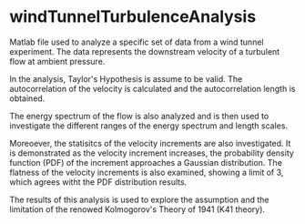 # windTunnelTurbulenceAnalysis
Matlab file used to analyze a specific set of data from a wind tunnel experiment. The data represents the downstream velocity of a turbulent flow at ambient pressure.

In the analysis, Taylor's Hypothesis is assume to be valid. The autocorrelation of the velocity is calculated and the autocorrelation length is obtained.

The energy spectrum of the flow is also analyzed and is then used to investigate the different ranges of the energy spectrum and length scales.

Moreoever, the statisitcs of the velocity increments are also investigated. It is demonstrated as the velocity increment increases, the probability density function (PDF) of the increment approaches a Gaussian distribution. The flatness of the velocity increments is also examined, showing a limit of 3, which agrees witht the PDF distribution results.

The results of this analysis is used to explore the assumption and the limitation of the renowed Kolmogorov's Theory of 1941 (K41 theory).

